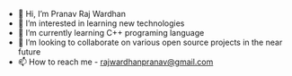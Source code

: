 - 👋 Hi, I’m Pranav Raj Wardhan
- 👀 I’m interested in learning new technologies 
- 🌱 I’m currently learning C++ programing language
- 💞️ I’m looking to collaborate on various open source projects in the near future
- 📫 How to reach me - rajwardhanpranav@gmail.com

<!---
Pranav14A/Pranav14A is a ✨ special ✨ repository because its `README.md` (this file) appears on your GitHub profile.
You can click the Preview link to take a look at your changes.
--->
